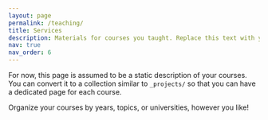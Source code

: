 ```yaml
---
layout: page
permalink: /teaching/
title: Services
description: Materials for courses you taught. Replace this text with your description.
nav: true
nav_order: 6
---
```

For now, this page is assumed to be a static description of your courses. You can convert it to a collection similar to `_projects/` so that you can have a dedicated page for each course.

Organize your courses by years, topics, or universities, however you like!
